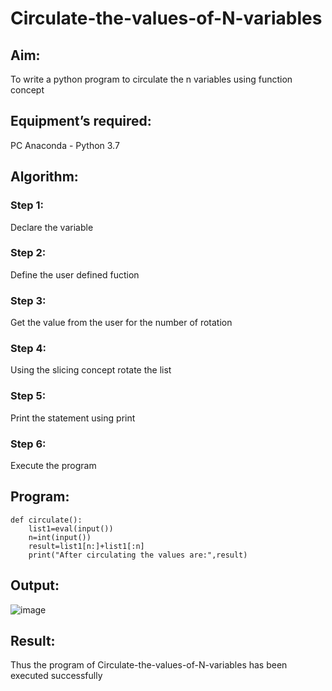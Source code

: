 # Circulate-the-values-of-N-variables
## Aim:
To write a python program to circulate the n variables using function concept
## Equipment’s required:
PC
Anaconda - Python 3.7
## Algorithm: 
### Step 1: 
Declare the variable 
### Step 2: 
Define the user defined fuction
### Step 3: 
Get the value from the user for the number of rotation
### Step 4: 
Using the slicing concept rotate the list

### Step 5: 
Print the statement using print
### Step 6: 
Execute the program 
## Program:
```
def circulate():
    list1=eval(input())
    n=int(input())
    result=list1[n:]+list1[:n]
    print("After circulating the values are:",result)
 ```

## Output:
![image](https://user-images.githubusercontent.com/123470785/229991568-3c1fe10f-187d-4d42-88d5-1189ea49fd02.png)


## Result:
Thus the program of Circulate-the-values-of-N-variables has been executed successfully
